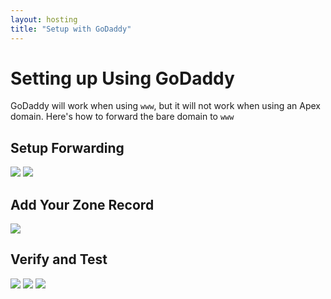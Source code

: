 ```yaml
---
layout: hosting
title: "Setup with GoDaddy"
---
```


# Setting up Using GoDaddy

<p class="lead">GoDaddy will work when using <code>www</code>, but it will not work when using an Apex domain. Here's how to forward the bare domain to <code>www</code></p>

## Setup Forwarding

<img src="{% asset_path guides/godaddy-1.jpg %}" class="img-responsive">

<img src="{% asset_path guides/godaddy-2.jpg %}" class="img-responsive">

## Add Your Zone Record

<img src="{% asset_path guides/godaddy-3.jpg %}" class="img-responsive">

## Verify and Test

<img src="{% asset_path guides/godaddy-4.jpg %}" class="img-responsive">

<img src="{% asset_path guides/godaddy-5.jpg %}" class="img-responsive">

<img src="{% asset_path guides/godaddy-6.jpg %}" class="img-responsive">
